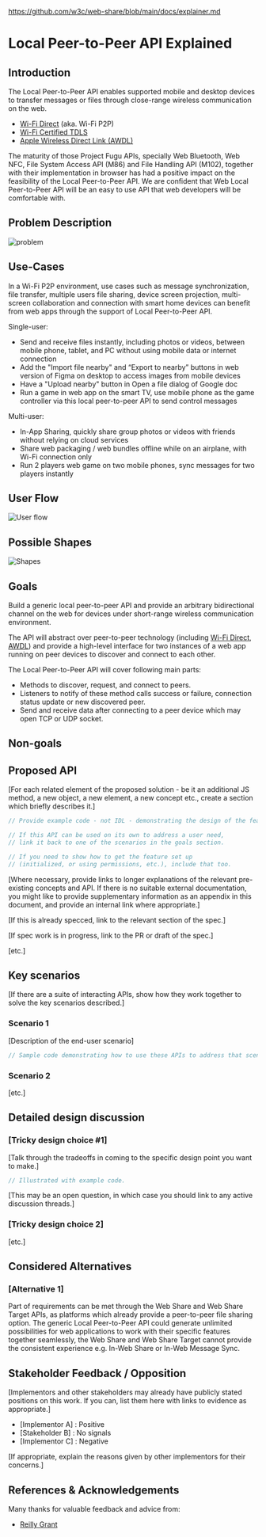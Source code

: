 https://github.com/w3c/web-share/blob/main/docs/explainer.md

# Local Peer-to-Peer API Explained

## Introduction

The Local Peer-to-Peer API enables supported mobile and desktop devices to transfer messages or files through close-range wireless communication on the web.

- [Wi-Fi Direct](https://www.wi-fi.org/discover-wi-fi/wi-fi-direct) (aka. Wi-Fi P2P)
- [Wi-Fi Certified TDLS](https://www.wi-fi.org/news-events/newsroom/wi-fi-alliance-now-certifying-tunneled-direct-link-setup)
- [Apple Wireless Direct Link (AWDL)](https://owlink.org/wiki/#what-is-apple-wireless-direct-link-awdl)

The maturity of those Project Fugu APIs, specially Web Bluetooth, Web NFC, File System Access API (M86) and File Handling API (M102), together with their implementation in browser has had a positive impact on the feasibility of the Local Peer-to-Peer API. We are confident that Web Local Peer-to-Peer API will be an easy to use API that web developers will be comfortable with.

## Problem Description

![problem](./mocks/problem.svg)

## Use-Cases

In a Wi-Fi P2P environment, use cases such as message synchronization, file transfer, multiple users file sharing, device screen projection, multi-screen collaboration and connection with smart home devices can benefit from web apps through the support of Local Peer-to-Peer API.

Single-user:

- Send and receive files instantly, including photos or videos, between mobile phone, tablet, and PC without using mobile data or internet connection
- Add the "Import file nearby" and “Export to nearby” buttons in web version of Figma on desktop to access images from mobile devices
- Have a "Upload nearby" button in Open a file dialog of Google doc
- Run a game in web app on the smart TV, use mobile phone as the game controller via this local peer-to-peer API to send control messages

Multi-user:

- In-App Sharing, quickly share group photos or videos with friends without relying on cloud services
- Share web packaging / web bundles offline while on an airplane, with Wi-Fi connection only
- Run 2 players web game on two mobile phones, sync messages for two players instantly

## User Flow

![User flow](./mocks/process.svg)

## Possible Shapes

![Shapes](./mocks/shape.svg)

## Goals

Build a generic local peer-to-peer API and provide an arbitrary bidirectional channel on the web for devices under short-range wireless communication environment.

The API will abstract over peer-to-peer technology (including [Wi-Fi Direct](https://www.wi-fi.org/discover-wi-fi/wi-fi-direct), [AWDL](https://owlink.org/wiki/#what-is-apple-wireless-direct-link-awdl)) and provide a high-level interface for two instances of a web app running on peer devices to discover and connect to each other.

The Local Peer-to-Peer API will cover following main parts:

- Methods to discover, request, and connect to peers.
- Listeners to notify of these method calls success or failure, connection status update or new discovered peer.
- Send and receive data after connecting to a peer device which may open TCP or UDP socket.

## Non-goals

## Proposed API

[For each related element of the proposed solution - be it an additional JS method, a new object, a new element, a new concept etc., create a section which briefly describes it.]

```js
// Provide example code - not IDL - demonstrating the design of the feature.

// If this API can be used on its own to address a user need,
// link it back to one of the scenarios in the goals section.

// If you need to show how to get the feature set up
// (initialized, or using permissions, etc.), include that too.
```

[Where necessary, provide links to longer explanations of the relevant pre-existing concepts and API.
If there is no suitable external documentation, you might like to provide supplementary information as an appendix in this document, and provide an internal link where appropriate.]

[If this is already specced, link to the relevant section of the spec.]

[If spec work is in progress, link to the PR or draft of the spec.]

[etc.]

## Key scenarios

[If there are a suite of interacting APIs, show how they work together to solve the key scenarios described.]

### Scenario 1

[Description of the end-user scenario]

```js
// Sample code demonstrating how to use these APIs to address that scenario.
```

### Scenario 2

[etc.]

## Detailed design discussion

### [Tricky design choice #1]

[Talk through the tradeoffs in coming to the specific design point you want to make.]

```js
// Illustrated with example code.
```

[This may be an open question,
in which case you should link to any active discussion threads.]

### [Tricky design choice 2]

[etc.]

## Considered Alternatives

### [Alternative 1]

Part of requirements can be met through the Web Share and Web Share Target APIs, as platforms which already provide a peer-to-peer file sharing option. The generic Local Peer-to-Peer API could generate unlimited possibilities for web applications to work with their specific features together seamlessly, the Web Share and Web Share Target cannot provide the consistent experience e.g. In-Web Share or In-Web Message Sync.

## Stakeholder Feedback / Opposition

[Implementors and other stakeholders may already have publicly stated positions on this work. If you can, list them here with links to evidence as appropriate.]

- [Implementor A] : Positive
- [Stakeholder B] : No signals
- [Implementor C] : Negative

[If appropriate, explain the reasons given by other implementors for their concerns.]

## References & Acknowledgements

Many thanks for valuable feedback and advice from:

- [Reilly Grant](https://github.com/reillyeon)
